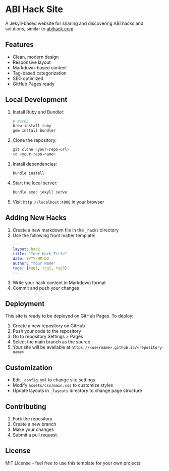 # ABI Hack Site

A Jekyll-based website for sharing and discovering ABI hacks and solutions, similar to [abihack.com](https://www.abihack.com/).

## Features

- Clean, modern design
- Responsive layout
- Markdown-based content
- Tag-based categorization
- SEO optimized
- GitHub Pages ready

## Local Development

1. Install Ruby and Bundler:
   ```bash
   # macOS
   brew install ruby
   gem install bundler
   ```

2. Clone the repository:
   ```bash
   git clone <your-repo-url>
   cd <your-repo-name>
   ```

3. Install dependencies:
   ```bash
   bundle install
   ```

4. Start the local server:
   ```bash
   bundle exec jekyll serve
   ```

5. Visit `http://localhost:4000` in your browser

## Adding New Hacks

1. Create a new markdown file in the `_hacks` directory
2. Use the following front matter template:
   ```yaml
   ---
   layout: hack
   title: "Your Hack Title"
   date: YYYY-MM-DD
   author: "Your Name"
   tags: [tag1, tag2, tag3]
   ---
   ```
3. Write your hack content in Markdown format
4. Commit and push your changes

## Deployment

This site is ready to be deployed on GitHub Pages. To deploy:

1. Create a new repository on GitHub
2. Push your code to the repository
3. Go to repository Settings > Pages
4. Select the main branch as the source
5. Your site will be available at `https://<username>.github.io/<repository-name>`

## Customization

- Edit `_config.yml` to change site settings
- Modify `assets/css/main.css` to customize styles
- Update layouts in `_layouts` directory to change page structure

## Contributing

1. Fork the repository
2. Create a new branch
3. Make your changes
4. Submit a pull request

## License

MIT License - feel free to use this template for your own projects! 